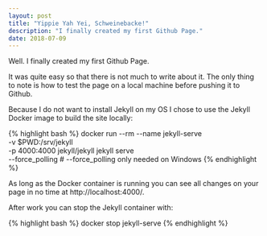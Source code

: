 ```yaml
---
layout: post
title: "Yippie Yah Yei, Schweinebacke!"
description: "I finally created my first Github Page."
date: 2018-07-09
---
```


Well. I finally created my first Github Page.

It was quite easy so that there is not much to write about it. The only thing to note
is how to test the page on a local machine before pushing it to Github.

Because I do not want to install Jekyll on my OS I chose to use the Jekyll Docker
image to build the site locally:

{% highlight bash %}
docker run --rm --name jekyll-serve \
    -v $PWD:/srv/jekyll \
    -p 4000:4000 jekyll/jekyll jekyll serve\
    --force_polling # --force_polling only needed on Windows
{% endhighlight %}

As long as the Docker container is running you can see all changes on your page in no
time at http://localhost:4000/.

After work you can stop the Jekyll container with:

{% highlight bash %}
docker stop jekyll-serve
{% endhighlight %}
